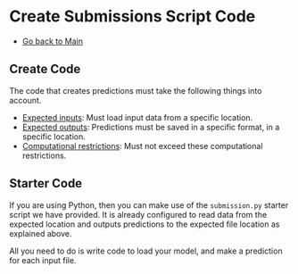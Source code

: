# Create Submissions Script Code

- [Go back to Main](../README.md)

## Create Code

The code that creates predictions must take the following things into account.

- [Expected inputs](inputs.md): Must load input data from a specific location.
- [Expected outputs](outputs.md): Predictions must be saved in a specific format, in a specific location.
- [Computational restrictions](restrictions.md): Must not exceed these computational restrictions.

## Starter Code

If you are using Python, then you can make use of the `submission.py` starter script we have provided. It is already configured to read data from the expected location and outputs predictions to the expected file location as explained above.

All you need to do is write code to load your model, and make a prediction for each input file.
